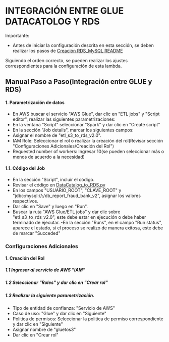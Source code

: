 # INTEGRACIÓN ENTRE GLUE DATACATOLOG Y RDS

Importante: 
- Antes de iniciar la configuración descrita en esta sección, se deben realizar los pasos de [Creación RDS_MySQL README](./docs/RDS_MySQL.md)


Siguiendo el orden correcto, se pueden realizar los ajustes correspondientes para la configuración de esta lambda.

## Manual Paso a Paso(Integración entre GLUE y RDS)

#### 1. Parametrización de datos 

- En AWS buscar el servicio "AWS Glue", dar clic en "ETL jobs" y "Script editor", realizar las siguientes parametrizaciones:
- En la ventana "Script" seleccionar "Spark" y dar clic en "Create script"
- En la sección "Job details", marcar los siguientes campos:
- Asignar el nombre de "etl_s3_to_rds_v2.0".
- IAM Role: Seleccionar el rol o realizar la creación del rol(Revisar sección "Configuraciones Adicionales/Creación del Rol")
- Requested number of workers: Ingresar 10(se pueden seleccionar más o menos de acuerdo a la necesidad)

#### 1.1. Código del Job

- En la sección "Script", incluir el código.
- Revisar el código en [DataCatalog_to_RDS.py](./scripts/DataCatalog_to_RDS.py)
- En los campos "USUARIO_ROOT", "CLAVE_ROOT" y "jdbc:mysql://<Punto de enlace>:<Puerto>/db_report_fraud_bank_v2", asignar los valores respectivos.
- Dar clic en "Save" y luego en "Run".
- Buscar la ruta "AWS Glue/ETL jobs" y dar clic sobre "etl_s3_to_rds_v2.0", este debe estar en ejecución o debe haber terminado de ejecutar.
-En la sección "Runs", en el campo "Run status", aparece el estado, si el proceso se realizo de manera exitosa, este debe de marcar "Succeded"


### Configuraciones Adicionales

#### 1. Creación del Rol

##### 1.1 Ingresar al servicio de AWS "IAM"
##### 1.2 Seleccionar "Roles" y dar clic en "Crear rol"
##### 1.3 Realizar la siguiente parametrización.

- Tipo de entidad de confianza: "Servicio de AWS"
- Caso de uso: "Glue" y dar clic en "Siguiente"
- Politica de permisos: Seleccionar la politica de permiso correspondiente y dar clic en "Siguiente"
- Asignar nombre de "gluetos3"
- Dar clic en "Crear rol"



